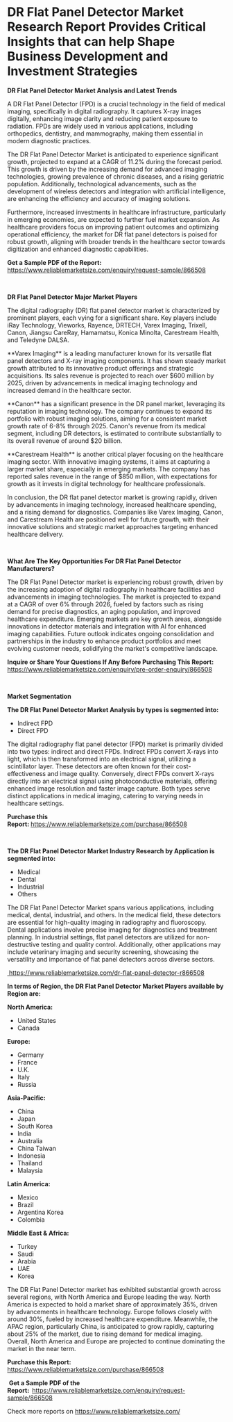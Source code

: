 <p><h1>DR Flat Panel Detector Market Research Report Provides Critical Insights that can help Shape Business Development and Investment Strategies</h1></p><p><strong>DR Flat Panel Detector Market Analysis and Latest Trends</strong></p>
<p><p>A DR Flat Panel Detector (FPD) is a crucial technology in the field of medical imaging, specifically in digital radiography. It captures X-ray images digitally, enhancing image clarity and reducing patient exposure to radiation. FPDs are widely used in various applications, including orthopedics, dentistry, and mammography, making them essential in modern diagnostic practices.</p><p>The DR Flat Panel Detector Market is anticipated to experience significant growth, projected to expand at a CAGR of 11.2% during the forecast period. This growth is driven by the increasing demand for advanced imaging technologies, growing prevalence of chronic diseases, and a rising geriatric population. Additionally, technological advancements, such as the development of wireless detectors and integration with artificial intelligence, are enhancing the efficiency and accuracy of imaging solutions.</p><p>Furthermore, increased investments in healthcare infrastructure, particularly in emerging economies, are expected to further fuel market expansion. As healthcare providers focus on improving patient outcomes and optimizing operational efficiency, the market for DR flat panel detectors is poised for robust growth, aligning with broader trends in the healthcare sector towards digitization and enhanced diagnostic capabilities.</p></p>
<p><strong>Get a Sample PDF of the Report:&nbsp;</strong> <a href="https://www.reliablemarketsize.com/enquiry/request-sample/866508?utm_campaign=1103&utm_medium=2&utm_source=Github&utm_content=ia&utm_term=19022025&utm_id=dr-flat-panel-detector">https://www.reliablemarketsize.com/enquiry/request-sample/866508</a></p>
<p>&nbsp;</p>
<p><strong>DR Flat Panel Detector Major Market Players</strong></p>
<p><p>The digital radiography (DR) flat panel detector market is characterized by prominent players, each vying for a significant share. Key players include iRay Technology, Vieworks, Rayence, DRTECH, Varex Imaging, Trixell, Canon, Jiangsu CareRay, Hamamatsu, Konica Minolta, Carestream Health, and Teledyne DALSA.</p><p>**Varex Imaging** is a leading manufacturer known for its versatile flat panel detectors and X-ray imaging components. It has shown steady market growth attributed to its innovative product offerings and strategic acquisitions. Its sales revenue is projected to reach over $600 million by 2025, driven by advancements in medical imaging technology and increased demand in the healthcare sector.</p><p>**Canon** has a significant presence in the DR panel market, leveraging its reputation in imaging technology. The company continues to expand its portfolio with robust imaging solutions, aiming for a consistent market growth rate of 6-8% through 2025. Canon's revenue from its medical segment, including DR detectors, is estimated to contribute substantially to its overall revenue of around $20 billion.</p><p>**Carestream Health** is another critical player focusing on the healthcare imaging sector. With innovative imaging systems, it aims at capturing a larger market share, especially in emerging markets. The company has reported sales revenue in the range of $850 million, with expectations for growth as it invests in digital technology for healthcare professionals.</p><p>In conclusion, the DR flat panel detector market is growing rapidly, driven by advancements in imaging technology, increased healthcare spending, and a rising demand for diagnostics. Companies like Varex Imaging, Canon, and Carestream Health are positioned well for future growth, with their innovative solutions and strategic market approaches targeting enhanced healthcare delivery.</p></p>
<p>&nbsp;</p>
<p><strong>What Are The Key Opportunities For DR Flat Panel Detector Manufacturers?</strong></p>
<p><p>The DR Flat Panel Detector market is experiencing robust growth, driven by the increasing adoption of digital radiography in healthcare facilities and advancements in imaging technologies. The market is projected to expand at a CAGR of over 6% through 2026, fueled by factors such as rising demand for precise diagnostics, an aging population, and improved healthcare expenditure. Emerging markets are key growth areas, alongside innovations in detector materials and integration with AI for enhanced imaging capabilities. Future outlook indicates ongoing consolidation and partnerships in the industry to enhance product portfolios and meet evolving customer needs, solidifying the market's competitive landscape.</p></p>
<p><strong>Inquire or Share Your Questions If Any Before Purchasing This Report:</strong> <a href="https://www.reliablemarketsize.com/enquiry/pre-order-enquiry/866508?utm_campaign=1103&utm_medium=2&utm_source=Github&utm_content=ia&utm_term=19022025&utm_id=dr-flat-panel-detector">https://www.reliablemarketsize.com/enquiry/pre-order-enquiry/866508</a></p>
<p>&nbsp;</p>
<p><strong>Market Segmentation</strong></p>
<p><strong>The DR Flat Panel Detector Market Analysis by types is segmented into:</strong></p>
<p><ul><li>Indirect FPD</li><li>Direct FPD</li></ul></p>
<p><p>The digital radiography flat panel detector (FPD) market is primarily divided into two types: indirect and direct FPDs. Indirect FPDs convert X-rays into light, which is then transformed into an electrical signal, utilizing a scintillator layer. These detectors are often known for their cost-effectiveness and image quality. Conversely, direct FPDs convert X-rays directly into an electrical signal using photoconductive materials, offering enhanced image resolution and faster image capture. Both types serve distinct applications in medical imaging, catering to varying needs in healthcare settings.</p></p>
<p><strong>Purchase this Report:&nbsp;</strong><a href="https://www.reliablemarketsize.com/purchase/866508?utm_campaign=1103&utm_medium=2&utm_source=Github&utm_content=ia&utm_term=19022025&utm_id=dr-flat-panel-detector">https://www.reliablemarketsize.com/purchase/866508</a></p>
<p>&nbsp;</p>
<p><strong>The DR Flat Panel Detector Market Industry Research by Application is segmented into:</strong></p>
<p><ul><li>Medical</li><li>Dental</li><li>Industrial</li><li>Others</li></ul></p>
<p><p>The DR Flat Panel Detector Market spans various applications, including medical, dental, industrial, and others. In the medical field, these detectors are essential for high-quality imaging in radiography and fluoroscopy. Dental applications involve precise imaging for diagnostics and treatment planning. In industrial settings, flat panel detectors are utilized for non-destructive testing and quality control. Additionally, other applications may include veterinary imaging and security screening, showcasing the versatility and importance of flat panel detectors across diverse sectors.</p></p>
<p><a href="https://www.reliablemarketsize.com/dr-flat-panel-detector-r866508?utm_campaign=1103&utm_medium=2&utm_source=Github&utm_content=ia&utm_term=19022025&utm_id=dr-flat-panel-detector">&nbsp;https://www.reliablemarketsize.com/dr-flat-panel-detector-r866508</a></p>
<p><strong>In terms of Region, the DR Flat Panel Detector Market Players available by Region are:</strong></p>
<p>
    <p> <strong> North America: </strong>
        <ul>
            <li>United States</li>
            <li>Canada</li>
        </ul>
        </p> 
    <p> <strong> Europe: </strong>
        <ul>
            <li>Germany</li>
            <li>France</li>
            <li>U.K.</li>
            <li>Italy</li>
            <li>Russia</li>
        </ul>
        </p> 
    <p> <strong> Asia-Pacific: </strong>
        <ul>
            <li>China</li>
            <li>Japan</li>
            <li>South Korea</li>
            <li>India</li>
            <li>Australia</li>
            <li>China Taiwan</li>
            <li>Indonesia</li>
            <li>Thailand</li>
            <li>Malaysia</li>
        </ul>
        </p> 
    <p> <strong> Latin America: </strong>
        <ul>
            <li>Mexico</li>
            <li>Brazil</li>
            <li>Argentina Korea</li>
            <li>Colombia</li>
        </ul>
        </p> 
    <p> <strong> Middle East & Africa: </strong>
        <ul>
            <li>Turkey</li>
            <li>Saudi</li>
            <li>Arabia</li>
            <li>UAE</li>
            <li>Korea</li>
        </ul>
    </p>
    </p>
<p><p>The DR Flat Panel Detector market has exhibited substantial growth across several regions, with North America and Europe leading the way. North America is expected to hold a market share of approximately 35%, driven by advancements in healthcare technology. Europe follows closely with around 30%, fueled by increased healthcare expenditure. Meanwhile, the APAC region, particularly China, is anticipated to grow rapidly, capturing about 25% of the market, due to rising demand for medical imaging. Overall, North America and Europe are projected to continue dominating the market in the near term.</p></p>
<p><strong>Purchase this Report: </strong><a href="https://www.reliablemarketsize.com/purchase/866508?utm_campaign=1103&utm_medium=2&utm_source=Github&utm_content=ia&utm_term=19022025&utm_id=dr-flat-panel-detector">https://www.reliablemarketsize.com/purchase/866508</a></p>
<p>&nbsp;<strong>Get a Sample PDF of the Report:&nbsp;&nbsp;</strong><a href="https://www.reliablemarketsize.com/enquiry/request-sample/866508?utm_campaign=1103&utm_medium=2&utm_source=Github&utm_content=ia&utm_term=19022025&utm_id=dr-flat-panel-detector">https://www.reliablemarketsize.com/enquiry/request-sample/866508</a></p>
<p><strong></strong></p>
<p>Check more reports on <a href="https://www.reliablemarketsize.com/?utm_campaign=1103&utm_medium=2&utm_source=Github&utm_content=ia&utm_term=19022025&utm_id=dr-flat-panel-detector">https://www.reliablemarketsize.com/</a></p>